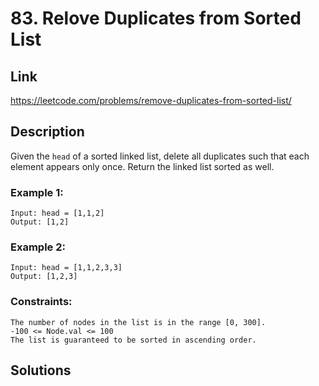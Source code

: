 # 83. Relove Duplicates from Sorted List

## Link
https://leetcode.com/problems/remove-duplicates-from-sorted-list/

## Description

Given the `head` of a sorted linked list, delete all duplicates such that each element appears only once. Return the linked list sorted as well.

### Example 1:
```
Input: head = [1,1,2]
Output: [1,2]
```

### Example 2:
```
Input: head = [1,1,2,3,3]
Output: [1,2,3]
```
 
### Constraints:
```
The number of nodes in the list is in the range [0, 300].
-100 <= Node.val <= 100
The list is guaranteed to be sorted in ascending order.
```

## Solutions
